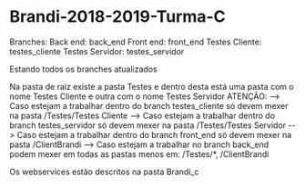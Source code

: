 # Brandi-2018-2019-Turma-C

Branches:
   Back end: back_end
   Front end: front_end
   Testes Cliente: testes_cliente
   Testes Servidor: testes_servidor
   
Estando todos os branches atualizados

Na pasta de raiz existe a pasta Testes e dentro desta está uma pasta com o nome Testes Cliente e outra com o nome Testes Servidor
ATENÇÃO:
--> Caso estejam a trabalhar dentro do branch testes_cliente só devem mexer na pasta /Testes/Testes Cliente
--> Caso estejam a trabalhar dentro do branch testes_servidor só devem mexer  na pasta /Testes/Testes Servidor
--> Caso estejam a trabalhar dentro do branch front_end só devem mexer na pasta /ClientBrandi
--> Caso estejam a trabalhar no branch back_end podem mexer em todas as pastas menos em: /Testes/*, /ClientBrandi

Os webservices estão descritos na pasta Brandi_c

